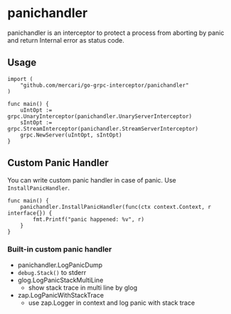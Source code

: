 # panichandler

panichandler is an interceptor to protect a process from aborting by panic and return Internal error as status code.

## Usage

```
import (
	"github.com/mercari/go-grpc-interceptor/panichandler"
)

func main() {
	uIntOpt := grpc.UnaryInterceptor(panichandler.UnaryServerInterceptor)
	sIntOpt := grpc.StreamInterceptor(panichandler.StreamServerInterceptor)
	grpc.NewServer(uIntOpt, sIntOpt)
}
```

## Custom Panic Handler

You can write custom panic handler in case of panic. Use `InstallPanicHandler`.

```
func main() {
	panichandler.InstallPanicHandler(func(ctx context.Context, r interface{}) {
		fmt.Printf("panic happened: %v", r)
	}
}
```

### Built-in custom panic handler

- panichandler.LogPanicDump
 - `debug.Stack()` to stderr
- glog.LogPanicStackMultiLine
  - show stack trace in multi line by glog
- zap.LogPanicWithStackTrace
  - use zap.Logger in context and log panic with stack trace
